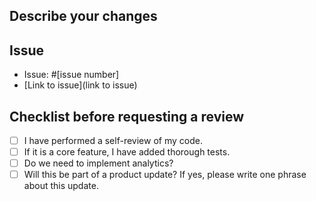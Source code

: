 ## Describe your changes
<!-- Describe the changes introduced by this pull request -->

## Issue
- Issue: #[issue number]
- [Link to issue](link to issue)

## Checklist before requesting a review
- [ ] I have performed a self-review of my code.
- [ ] If it is a core feature, I have added thorough tests.
- [ ] Do we need to implement analytics?
- [ ] Will this be part of a product update? If yes, please write one phrase about this update.
